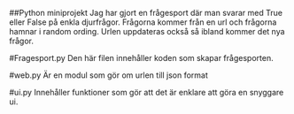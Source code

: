 ##Python miniprojekt
Jag har gjort en frågesport där man svarar med True eller False på enkla djurfrågor. Frågorna kommer från en url och frågorna hamnar i random ording. Urlen uppdateras också så ibland kommer det nya frågor. 

#Fragesport.py
Den här filen innehåller koden som skapar frågesporten.

#web.py
Är en modul som gör om urlen till json format

#ui.py
Innehåller funktioner som gör att det är enklare att göra en snyggare ui.